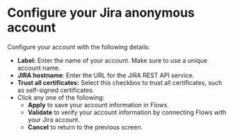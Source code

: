 # Configure your Jira anonymous account

Configure your account with the following details:

* **Label:** Enter the name of your account. Make sure to use a unique account name.
* **JIRA hostname**: Enter the URL for the JIRA REST API service.
* **Trust all certificates:** Select this checkbox to trust all certificates, such as self-signed certificates.
* Click any one of the following:
  * **Apply** to save your account information in Flows.
  * **Validate** to verify your account information by connecting Flows with your Jira account.
  * **Cancel** to return to the previous screen.
